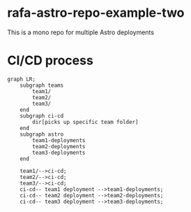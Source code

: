 # rafa-astro-repo-example-two
This is a mono repo for multiple Astro deployments


# CI/CD process

```mermaid
graph LR;
    subgraph teams
        team1/
        team2/
        team3/
    end
    subgraph ci-cd
        dir[picks up specific team folder]
    end
    subgraph astro
        team1-deployments
        team2-deployments
        team3-deployments
    end
    
    team1/-->ci-cd;
    team2/-->ci-cd;
    team3/-->ci-cd;
    ci-cd-- team1 deployment -->team1-deployments;
    ci-cd-- team2 deployment -->team2-deployments;
    ci-cd-- team3 deployment -->team3-deployments;
```